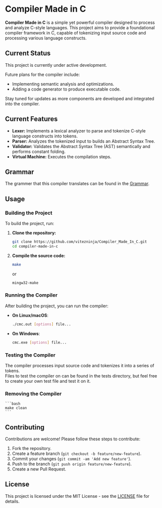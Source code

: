 # Compiler Made in C  
**Compiler Made in C** is a simple yet powerful compiler designed to process and analyze C-style languages. This project aims to provide a foundational compiler framework in C, capable of tokenizing input source code and processing various language constructs.

## Current Status  
This project is currently under active development.

Future plans for the compiler include:  
- Implementing semantic analysis and optimizations.
- Adding a code generator to produce executable code.

Stay tuned for updates as more components are developed and integrated into the compiler.

## Current Features  
- **Lexer:** Implements a lexical analyzer to parse and tokenize C-style language constructs into tokens.
- **Parser:** Analyzes the tokenized input to builds an Abstract Syntax Tree.
- **Validator:** Validates the Abstract Syntax Tree (AST) semantically and performs constant folding.
- **Virtual Machine:** Executes the compilation steps.

## Grammar  
The grammer that this compiler translates can be found in the [Grammar](grammar.md).

## Usage

### Building the Project  
To build the project, run:

1. **Clone the repository:**  
   ```sh
   git clone https://github.com/vitezninja/Compiler_Made_In_C.git
   cd compiler-made-in-c
   ```

2. **Compile the source code:**  
    ```bash
    make
    ```  
    or  
    ```bash
    mingw32-make
    ```  

### Running the Compiler  
After building the project, you can run the compiler:

- **On Linux/macOS**:
    ```bash
    ./cmc.out [options] file...
    ```

- **On Windows**:
    ```bash
    cmc.exe [options] file...
    ```

### Testing the Compiler  
The compiler processes input source code and tokenizes it into a series of tokens.  
Files to test the compiler on can be found in the tests directory, but feel free to create your own test file and test it on it.

### Removing the Compiler  
    ```bash
    make clean
    ```

## Contributing

Contributions are welcome! Please follow these steps to contribute:

1. Fork the repository.
2. Create a feature branch (`git checkout -b feature/new-feature`).
3. Commit your changes (`git commit -am 'Add new feature'`).
4. Push to the branch (`git push origin feature/new-feature`).
5. Create a new Pull Request.

## License

This project is licensed under the MIT License - see the [LICENSE](LICENSE) file for details.

